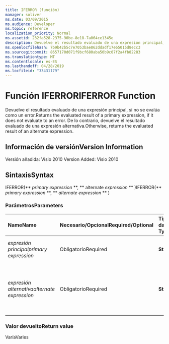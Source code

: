```yaml
---
title: IFERROR (función)
manager: soliver
ms.date: 03/09/2015
ms.audience: Developer
ms.topic: reference
localization_priority: Normal
ms.assetid: 232fa528-2375-90be-8e18-7a064ce1345e
description: Devuelve el resultado evaluado de una expresión principal, si no se evalúa como un error. De lo contrario, devuelve el resultado evaluado de una expresión alternativa.
ms.openlocfilehash: 7b9b42b5c7e7053bae862ddadf17e65015d8ecc3
ms.sourcegitcommit: 8657170d071f9bcf680aba50b9c07f2a4fb82283
ms.translationtype: MT
ms.contentlocale: es-ES
ms.lasthandoff: 04/28/2019
ms.locfileid: "33431179"
---
```

# <a name="iferror-function"></a><span data-ttu-id="cdbed-104">Función IFERROR</span><span class="sxs-lookup"><span data-stu-id="cdbed-104">IFERROR Function</span></span>

<span data-ttu-id="cdbed-105">Devuelve el resultado evaluado de una expresión principal, si no se evalúa como un error.</span><span class="sxs-lookup"><span data-stu-id="cdbed-105">Returns the evaluated result of a primary expression, if it does not evaluate to an error.</span></span> <span data-ttu-id="cdbed-106">De lo contrario, devuelve el resultado evaluado de una expresión alternativa.</span><span class="sxs-lookup"><span data-stu-id="cdbed-106">Otherwise, returns the evaluated result of an alternate expression.</span></span>
  
## <a name="version-information"></a><span data-ttu-id="cdbed-107">Información de versión</span><span class="sxs-lookup"><span data-stu-id="cdbed-107">Version Information</span></span>

<span data-ttu-id="cdbed-108">Versión añadida: Visio 2010
</span><span class="sxs-lookup"><span data-stu-id="cdbed-108">Version Added: Visio 2010</span></span> 
  
## <a name="syntax"></a><span data-ttu-id="cdbed-109">Sintaxis</span><span class="sxs-lookup"><span data-stu-id="cdbed-109">Syntax</span></span>

<span data-ttu-id="cdbed-110">IFERROR(\*\* *primary expression* \*\*, \*\* alternate *expression* \*\* )</span><span class="sxs-lookup"><span data-stu-id="cdbed-110">IFERROR(\*\* *primary expression* \*\*, \*\* *alternate expression* \*\* )</span></span> 
  
### <a name="parameters"></a><span data-ttu-id="cdbed-111">Parámetros</span><span class="sxs-lookup"><span data-stu-id="cdbed-111">Parameters</span></span>

|<span data-ttu-id="cdbed-112">**Name**</span><span class="sxs-lookup"><span data-stu-id="cdbed-112">**Name**</span></span>|<span data-ttu-id="cdbed-113">**Necesario/Opcional**</span><span class="sxs-lookup"><span data-stu-id="cdbed-113">**Required/Optional**</span></span>|<span data-ttu-id="cdbed-114">**Tipo de datos**</span><span class="sxs-lookup"><span data-stu-id="cdbed-114">**Data Type**</span></span>|<span data-ttu-id="cdbed-115">**Descripción**</span><span class="sxs-lookup"><span data-stu-id="cdbed-115">**Description**</span></span>|
|:-----|:-----|:-----|:-----|
| <span data-ttu-id="cdbed-116">_expresión principal_</span><span class="sxs-lookup"><span data-stu-id="cdbed-116">_primary expression_</span></span> <br/> |<span data-ttu-id="cdbed-117">Obligatorio</span><span class="sxs-lookup"><span data-stu-id="cdbed-117">Required</span></span>  <br/> |<span data-ttu-id="cdbed-118">**String**</span><span class="sxs-lookup"><span data-stu-id="cdbed-118">**String**</span></span> <br/> |<span data-ttu-id="cdbed-119">La primera expresión que ha de evaluarse.</span><span class="sxs-lookup"><span data-stu-id="cdbed-119">The first expression to evaluate.</span></span>  <br/> |
| <span data-ttu-id="cdbed-120">_expresión alternativa_</span><span class="sxs-lookup"><span data-stu-id="cdbed-120">_alternate expression_</span></span> <br/> |<span data-ttu-id="cdbed-121">Obligatorio</span><span class="sxs-lookup"><span data-stu-id="cdbed-121">Required</span></span>  <br/> |<span data-ttu-id="cdbed-122">**String**</span><span class="sxs-lookup"><span data-stu-id="cdbed-122">**String**</span></span> <br/> |<span data-ttu-id="cdbed-123">La expresión alternativa que se va a evaluar si la expresión principal evalúa a un error.</span><span class="sxs-lookup"><span data-stu-id="cdbed-123">The alternate expression to evaluate if the primary expression evaluates to an error.</span></span>  <br/> |
   
### <a name="return-value"></a><span data-ttu-id="cdbed-124">Valor devuelto</span><span class="sxs-lookup"><span data-stu-id="cdbed-124">Return value</span></span>

<span data-ttu-id="cdbed-125">Varía</span><span class="sxs-lookup"><span data-stu-id="cdbed-125">Varies</span></span>
  

